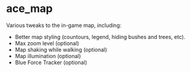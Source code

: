 ace_map
=======

Various tweaks to the in-game map, including:
- Better map styling (countours, legend, hiding bushes and trees, etc).
- Max zoom level (optional)
- Map shaking while walking (optional)
- Map illumination (optional)
- Blue Force Tracker (optional)
